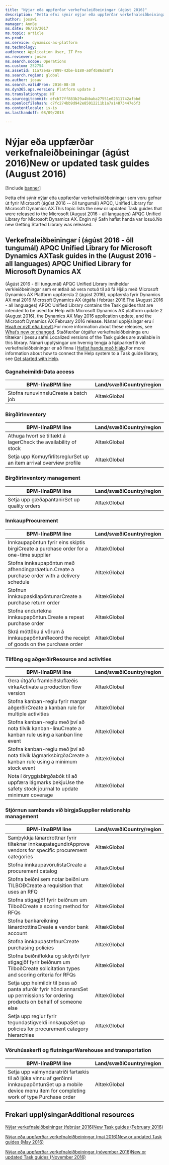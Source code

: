 ```yaml
---
title: "Nýjar eða uppfærðar verkefnaleiðbeiningar (ágúst 2016)"
description: "Þetta efni sýnir nýjar eða uppfærðar verkefnaleiðbeiningar sem voru gefnar út fyrir Microsoft (ágúst 2016 -- öll tungumál) APQC, Unified Library for Microsoft Dynamics AX. Engin ný Safn hafist handa var losuð."
author: josaw1
manager: AnnBe
ms.date: 06/20/2017
ms.topic: article
ms.prod: 
ms.service: dynamics-ax-platform
ms.technology: 
audience: Application User, IT Pro
ms.reviewer: josaw
ms.search.scope: Operations
ms.custom: 252754
ms.assetid: 11a72e4a-7899-42be-b180-a0f4b86d88f1
ms.search.region: global
ms.author: josaw
ms.search.validFrom: 2016-08-30
ms.dyn365.ops.version: Platform update 2
ms.translationtype: HT
ms.sourcegitcommit: efcb77ff883b29a4bbaba27551e02311742afbbd
ms.openlocfilehash: c7fc274bb9d942e85012211b1a7a14873447e5f3
ms.contentlocale: is-is
ms.lasthandoff: 08/09/2018

---
```


# <a name="new-or-updated-task-guides-august-2016"></a><span data-ttu-id="c781a-104">Nýjar eða uppfærðar verkefnaleiðbeiningar (ágúst 2016)</span><span class="sxs-lookup"><span data-stu-id="c781a-104">New or updated task guides (August 2016)</span></span>

[!include [banner](../includes/banner.md)]

<span data-ttu-id="c781a-105">Þetta efni sýnir nýjar eða uppfærðar verkefnaleiðbeiningar sem voru gefnar út fyrir Microsoft (ágúst 2016 -- öll tungumál) APQC, Unified Library for Microsoft Dynamics AX.</span><span class="sxs-lookup"><span data-stu-id="c781a-105">This topic lists the new or updated Task guides that were released to the Microsoft (August 2016 - all languages) APQC Unified Library for Microsoft Dynamics AX.</span></span> <span data-ttu-id="c781a-106">Engin ný Safn hafist handa var losuð.</span><span class="sxs-lookup"><span data-stu-id="c781a-106">No new Getting Started Library was released.</span></span>

<a name="task-guides-in-the-august-2016---all-languages-apqc-unified-library-for-microsoft-dynamics-ax"></a><span data-ttu-id="c781a-107">Verkefnaleiðbeiningar í (ágúst 2016 - öll tungumál) APQC Unified Library for Microsoft Dynamics AX</span><span class="sxs-lookup"><span data-stu-id="c781a-107">Task guides in the (August 2016 - all languages) APQC Unified Library for Microsoft Dynamics AX</span></span>
---------------------------------------------------------------------------------------------------

<span data-ttu-id="c781a-108">(Ágúst 2016 - öll tungumál) APQC Unified Library inniheldur verkleiðbeiningar sem er ætlað að vera notuð til að fá Hjálp með Microsoft Dynamics AX Platform uppfærsla 2 (ágúst 2016), uppfærsla fyrir Dynamics AX maí 2016 Microsoft Dynamics AX útgáfa í febrúar 2016.</span><span class="sxs-lookup"><span data-stu-id="c781a-108">The (August 2016 - all languages) APQC Unified Library contains the Task guides that are intended to be used for Help with Microsoft Dynamics AX platform update 2 (August 2016), the Dynamics AX May 2016 application update, and the Microsoft Dynamics AX February 2016 release.</span></span> <span data-ttu-id="c781a-109">Nánari upplýsingar eru í [Hvað er nýtt eða breytt](whats-new-changed.md).</span><span class="sxs-lookup"><span data-stu-id="c781a-109">For more information about these releases, see [What’s new or changed](whats-new-changed.md).</span></span> <span data-ttu-id="c781a-110">Staðfærðar útgáfur verkefnaleiðbeininga eru tiltækar í þessu safni.</span><span class="sxs-lookup"><span data-stu-id="c781a-110">Localized versions of the Task guides are available in this library.</span></span> <span data-ttu-id="c781a-111">Nánari upplýsingar um hvernig tengja á hjálparkerfið við verkefnaleiðbeiningar er að finna í [Hafist handa með hjálp](help-overview.md).</span><span class="sxs-lookup"><span data-stu-id="c781a-111">For more information about how to connect the Help system to a Task guide library, see [Get started with Help](help-overview.md).</span></span>

### <a name="data-access"></a><span data-ttu-id="c781a-112">Gagnaheimildir</span><span class="sxs-lookup"><span data-stu-id="c781a-112">Data access</span></span>

| <span data-ttu-id="c781a-113">BPM-lína</span><span class="sxs-lookup"><span data-stu-id="c781a-113">BPM line</span></span>           | <span data-ttu-id="c781a-114">Land/svæði</span><span class="sxs-lookup"><span data-stu-id="c781a-114">Country/region</span></span> |
|--------------------|----------------|
| <span data-ttu-id="c781a-115">Stofna runuvinnslu</span><span class="sxs-lookup"><span data-stu-id="c781a-115">Create a batch job</span></span> | <span data-ttu-id="c781a-116">Altæk</span><span class="sxs-lookup"><span data-stu-id="c781a-116">Global</span></span>         |

### <a name="inventory"></a><span data-ttu-id="c781a-117">Birgðir</span><span class="sxs-lookup"><span data-stu-id="c781a-117">Inventory</span></span>

| <span data-ttu-id="c781a-118">BPM-lína</span><span class="sxs-lookup"><span data-stu-id="c781a-118">BPM line</span></span>                                | <span data-ttu-id="c781a-119">Land/svæði</span><span class="sxs-lookup"><span data-stu-id="c781a-119">Country/region</span></span> |
|-----------------------------------------|----------------|
| <span data-ttu-id="c781a-120">Athuga hvort sé tiltækt á lager</span><span class="sxs-lookup"><span data-stu-id="c781a-120">Check the availability of stock</span></span>         | <span data-ttu-id="c781a-121">Altæk</span><span class="sxs-lookup"><span data-stu-id="c781a-121">Global</span></span>         |
| <span data-ttu-id="c781a-122">Setja upp Komuyfirlitsreglur</span><span class="sxs-lookup"><span data-stu-id="c781a-122">Set up an item arrival overview profile</span></span> | <span data-ttu-id="c781a-123">Altæk</span><span class="sxs-lookup"><span data-stu-id="c781a-123">Global</span></span>         |

### <a name="inventory-management"></a><span data-ttu-id="c781a-124">Birgðir</span><span class="sxs-lookup"><span data-stu-id="c781a-124">Inventory management</span></span>

| <span data-ttu-id="c781a-125">BPM-lína</span><span class="sxs-lookup"><span data-stu-id="c781a-125">BPM line</span></span>              | <span data-ttu-id="c781a-126">Land/svæði</span><span class="sxs-lookup"><span data-stu-id="c781a-126">Country/region</span></span> |
|-----------------------|----------------|
| <span data-ttu-id="c781a-127">Setja upp gæðapantanir</span><span class="sxs-lookup"><span data-stu-id="c781a-127">Set up quality orders</span></span> | <span data-ttu-id="c781a-128">Altæk</span><span class="sxs-lookup"><span data-stu-id="c781a-128">Global</span></span>         |

### <a name="procurement"></a><span data-ttu-id="c781a-129">Innkaup</span><span class="sxs-lookup"><span data-stu-id="c781a-129">Procurement</span></span>

| <span data-ttu-id="c781a-130">BPM-lína</span><span class="sxs-lookup"><span data-stu-id="c781a-130">BPM line</span></span>                                          | <span data-ttu-id="c781a-131">Land/svæði</span><span class="sxs-lookup"><span data-stu-id="c781a-131">Country/region</span></span> |
|---------------------------------------------------|----------------|
| <span data-ttu-id="c781a-132">Innkaupapöntun fyrir eins skiptis birgi</span><span class="sxs-lookup"><span data-stu-id="c781a-132">Create a purchase order for a one-time supplier</span></span>   | <span data-ttu-id="c781a-133">Altæk</span><span class="sxs-lookup"><span data-stu-id="c781a-133">Global</span></span>         |
| <span data-ttu-id="c781a-134">Stofna innkaupapöntun með afhendingaráætlun.</span><span class="sxs-lookup"><span data-stu-id="c781a-134">Create a purchase order with a delivery schedule</span></span>  | <span data-ttu-id="c781a-135">Altæk</span><span class="sxs-lookup"><span data-stu-id="c781a-135">Global</span></span>         |
| <span data-ttu-id="c781a-136">Stofnun innkaupaskilapöntunar</span><span class="sxs-lookup"><span data-stu-id="c781a-136">Create a purchase return order</span></span>                    | <span data-ttu-id="c781a-137">Altæk</span><span class="sxs-lookup"><span data-stu-id="c781a-137">Global</span></span>         |
| <span data-ttu-id="c781a-138">Stofna endurtekna innkaupapöntun.</span><span class="sxs-lookup"><span data-stu-id="c781a-138">Create a repeat purchase order</span></span>                    | <span data-ttu-id="c781a-139">Altæk</span><span class="sxs-lookup"><span data-stu-id="c781a-139">Global</span></span>         |
| <span data-ttu-id="c781a-140">Skrá móttöku á vörum á innkaupapöntun</span><span class="sxs-lookup"><span data-stu-id="c781a-140">Record the receipt of goods on the purchase order</span></span> | <span data-ttu-id="c781a-141">Altæk</span><span class="sxs-lookup"><span data-stu-id="c781a-141">Global</span></span>         |

### <a name="resource-and-activities"></a><span data-ttu-id="c781a-142">Tilföng og aðgerðir</span><span class="sxs-lookup"><span data-stu-id="c781a-142">Resource and activities</span></span>

| <span data-ttu-id="c781a-143">BPM-lína</span><span class="sxs-lookup"><span data-stu-id="c781a-143">BPM line</span></span>                                                | <span data-ttu-id="c781a-144">Land/svæði</span><span class="sxs-lookup"><span data-stu-id="c781a-144">Country/region</span></span> |
|---------------------------------------------------------|----------------|
| <span data-ttu-id="c781a-145">Gera útgáfu framleiðsluflæðis virka</span><span class="sxs-lookup"><span data-stu-id="c781a-145">Activate a production flow version</span></span>                      | <span data-ttu-id="c781a-146">Altæk</span><span class="sxs-lookup"><span data-stu-id="c781a-146">Global</span></span>         |
| <span data-ttu-id="c781a-147">Stofna kanban-reglu fyrir margar aðgerðir</span><span class="sxs-lookup"><span data-stu-id="c781a-147">Create a kanban rule for multiple activities</span></span>            | <span data-ttu-id="c781a-148">Altæk</span><span class="sxs-lookup"><span data-stu-id="c781a-148">Global</span></span>         |
| <span data-ttu-id="c781a-149">Stofna kanban-reglu með því að nota tilvik kanban-línu</span><span class="sxs-lookup"><span data-stu-id="c781a-149">Create a kanban rule using a kanban line event</span></span>          | <span data-ttu-id="c781a-150">Altæk</span><span class="sxs-lookup"><span data-stu-id="c781a-150">Global</span></span>         |
| <span data-ttu-id="c781a-151">Stofna kanban-reglu með því að nota tilvik lágmarksbirgða</span><span class="sxs-lookup"><span data-stu-id="c781a-151">Create a kanban rule using a minimum stock event</span></span>        | <span data-ttu-id="c781a-152">Altæk</span><span class="sxs-lookup"><span data-stu-id="c781a-152">Global</span></span>         |
| <span data-ttu-id="c781a-153">Nota í öryggisbirgðabók til að uppfæra lágmarks þekju</span><span class="sxs-lookup"><span data-stu-id="c781a-153">Use the safety stock journal to update minimum coverage</span></span> | <span data-ttu-id="c781a-154">Altæk</span><span class="sxs-lookup"><span data-stu-id="c781a-154">Global</span></span>         |

### <a name="supplier-relationship-management"></a><span data-ttu-id="c781a-155">Stjórnun sambands við birgja</span><span class="sxs-lookup"><span data-stu-id="c781a-155">Supplier relationship management</span></span>

| <span data-ttu-id="c781a-156">BPM-lína</span><span class="sxs-lookup"><span data-stu-id="c781a-156">BPM line</span></span>                                                           | <span data-ttu-id="c781a-157">Land/svæði</span><span class="sxs-lookup"><span data-stu-id="c781a-157">Country/region</span></span> |
|--------------------------------------------------------------------|----------------|
| <span data-ttu-id="c781a-158">Samþykkja lánardrottnar fyrir tilteknar innkaupategundir</span><span class="sxs-lookup"><span data-stu-id="c781a-158">Approve vendors for specific procurement categories</span></span>                | <span data-ttu-id="c781a-159">Altæk</span><span class="sxs-lookup"><span data-stu-id="c781a-159">Global</span></span>         |
| <span data-ttu-id="c781a-160">Stofna innkaupavörulista</span><span class="sxs-lookup"><span data-stu-id="c781a-160">Create a procurement catalog</span></span>                                       | <span data-ttu-id="c781a-161">Altæk</span><span class="sxs-lookup"><span data-stu-id="c781a-161">Global</span></span>         |
| <span data-ttu-id="c781a-162">Stofna beiðni sem notar beiðni um TILBOÐ</span><span class="sxs-lookup"><span data-stu-id="c781a-162">Create a requisition that uses an RFQ</span></span>                              | <span data-ttu-id="c781a-163">Altæk</span><span class="sxs-lookup"><span data-stu-id="c781a-163">Global</span></span>         |
| <span data-ttu-id="c781a-164">Stofna stigagjöf fyrir beiðnum um Tilboð</span><span class="sxs-lookup"><span data-stu-id="c781a-164">Create a scoring method for RFQs</span></span>                                   | <span data-ttu-id="c781a-165">Altæk</span><span class="sxs-lookup"><span data-stu-id="c781a-165">Global</span></span>         |
| <span data-ttu-id="c781a-166">Stofna bankareikning lánardrottins</span><span class="sxs-lookup"><span data-stu-id="c781a-166">Create a vendor bank account</span></span>                                       | <span data-ttu-id="c781a-167">Altæk</span><span class="sxs-lookup"><span data-stu-id="c781a-167">Global</span></span>         |
| <span data-ttu-id="c781a-168">Stofna innkaupastefnur</span><span class="sxs-lookup"><span data-stu-id="c781a-168">Create purchasing policies</span></span>                                         | <span data-ttu-id="c781a-169">Altæk</span><span class="sxs-lookup"><span data-stu-id="c781a-169">Global</span></span>         |
| <span data-ttu-id="c781a-170">Stofna beiðniflokka og skilyrði fyrir stigagjöf fyrir beiðnum um Tilboð</span><span class="sxs-lookup"><span data-stu-id="c781a-170">Create solicitation types and scoring criteria for RFQs</span></span>            | <span data-ttu-id="c781a-171">Altæk</span><span class="sxs-lookup"><span data-stu-id="c781a-171">Global</span></span>         |
| <span data-ttu-id="c781a-172">Setja upp heimildir til þess að panta afurðir fyrir hönd annars</span><span class="sxs-lookup"><span data-stu-id="c781a-172">Set up permissions for ordering products on behalf of someone else</span></span> | <span data-ttu-id="c781a-173">Altæk</span><span class="sxs-lookup"><span data-stu-id="c781a-173">Global</span></span>         |
| <span data-ttu-id="c781a-174">Setja upp reglur fyrir tegundastigveldi innkaupa</span><span class="sxs-lookup"><span data-stu-id="c781a-174">Set up policies for procurement category hierarchies</span></span>               | <span data-ttu-id="c781a-175">Altæk</span><span class="sxs-lookup"><span data-stu-id="c781a-175">Global</span></span>         |

### <a name="warehouse-and-transportation"></a><span data-ttu-id="c781a-176">Vöruhúsakerfi og flutningar</span><span class="sxs-lookup"><span data-stu-id="c781a-176">Warehouse and transportation</span></span>

| <span data-ttu-id="c781a-177">BPM-lína</span><span class="sxs-lookup"><span data-stu-id="c781a-177">BPM line</span></span>                                                                    | <span data-ttu-id="c781a-178">Land/svæði</span><span class="sxs-lookup"><span data-stu-id="c781a-178">Country/region</span></span> |
|-----------------------------------------------------------------------------|----------------|
| <span data-ttu-id="c781a-179">Setja upp valmyndaratriði fartækis til að ljúka vinnu af gerðinni innkaupapöntun</span><span class="sxs-lookup"><span data-stu-id="c781a-179">Set up a mobile device menu item for completing work of type Purchase order</span></span> | <span data-ttu-id="c781a-180">Altæk</span><span class="sxs-lookup"><span data-stu-id="c781a-180">Global</span></span>         |



<a name="additional-resources"></a><span data-ttu-id="c781a-181">Frekari upplýsingar</span><span class="sxs-lookup"><span data-stu-id="c781a-181">Additional resources</span></span>
--------

[<span data-ttu-id="c781a-182">Nýjar verkefnaleiðbeiningar (febrúar 2016)</span><span class="sxs-lookup"><span data-stu-id="c781a-182">New Task guides (February 2016)</span></span>](new-task-guides-available-february-2016.md)

[<span data-ttu-id="c781a-183">Nýjar eða uppfærðar verkefnaleiðbeiningar (maí 2016)</span><span class="sxs-lookup"><span data-stu-id="c781a-183">New or updated Task guides (May 2016)</span></span>](new-updated-task-guides-available-may-2016.md)

[<span data-ttu-id="c781a-184">Nýjar eða uppfærðar verkefnaleiðbeiningar (nóvember 2016)</span><span class="sxs-lookup"><span data-stu-id="c781a-184">New or updated Task guides (November 2016)</span></span>](new-task-guides-november-2016.md)





